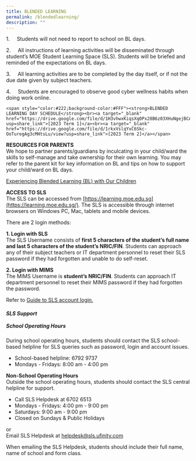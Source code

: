 ```yaml
---
title: BLENDED LEARNING
permalink: /blendedlearning/
description: ""
---
```

1.&nbsp;&nbsp;&nbsp;&nbsp; Students will not need to report to school on BL days.&nbsp;

2.&nbsp;&nbsp;&nbsp;&nbsp; All instructions of learning activities will be disseminated through student’s MOE Student Learning Space (SLS). Students will be briefed and reminded of the expectations on BL days.&nbsp;

3.&nbsp;&nbsp;&nbsp;&nbsp; All learning activities are to be completed by the day itself, or if not the due date given by subject teachers.&nbsp;

4.&nbsp;&nbsp;&nbsp;&nbsp; Students are encouraged to observe good cyber wellness habits when doing work online.&nbsp; <p>

    <span style="color:#222;background-color:#FFF"><strong>BLENDED LEARNING DAY SCHEDULE</strong><br><a target="_blank" href="https://drive.google.com/file/d/1H3vhwxKiqsXq0Px28B6z03XHuNgejBCA/view?usp=share_link">[2023 Term 1]</a><br><a target="_blank" href="https://drive.google.com/file/d/1rkxVslqYxC6Skc-OoTuregAg3cMHtsLu/view?usp=share_link">[2023 Term 2]</a></span>

**RESOURCES FOR PARENTS**
<br>We hope to partner parents/guardians by inculcating in your child/ward the skills to self-manage and take ownership for their own learning. You may refer to the parent kit for key information on BL and tips on how to support your child/ward on BL days.

[Experiencing Blended Learning (BL) with Our Children](https://drive.google.com/file/d/1SEia12wmBAIkNLrTaqWxw_QALjR1FysG/view?usp=share_link)[  
](https://westwoodsec.moe.edu.sg/qql/slot/u558/Latest%20Update/HBL/Parent-Kit-Experiencing-Blended-Learning.pdf)

**ACCESS TO SLS**<br>The SLS can be accessed from&nbsp;[https://learning.moe.edu.sg](https://learning.moe.edu.sg/). The SLS is accessible through internet browsers on Windows PC, Mac, tablets and mobile devices.&nbsp;  
  
There are 2 login methods:  
  
**1\. Login with SLS**  
The SLS Username consists of&nbsp;**first 5 characters of the student’s full name and last 5 characters of the student’s NRIC/FIN**. Students can approach any of their subject teachers or IT department personnel to reset their SLS password if they had forgotten and unable to do self-reset.&nbsp;  
  
**2\. Login with MIMS**  
The MIMS Username is&nbsp;**student’s NRIC/FIN**. Students can approach IT department personnel to reset their MIMS password if they had forgotten the password.  
  
Refer to&nbsp;[Guide to SLS account login.  
](https://www.learning.moe.edu.sg/sls/students/index.html)


##### **SLS Support** <br><br>**School Operating Hours**<br>
During school operating hours, students should contact the SLS school-based helpline for SLS queries such as&nbsp;password, login and account issues.

* School-based helpline: 6792 9737
* Mondays - Fridays: 8:00 am - 4:00 pm

**Non-School Operating Hours**&nbsp;<br>
Outside the school operating hours, students should contact the SLS central helpline for support.

* Call SLS Helpdesk at 6702 6513
* Mondays - Fridays: 4:00 pm - 9:00 pm
* Saturdays: 9:00 am - 9:00 pm
* Closed on Sundays &amp; Public Holidays

or
<br>Email SLS Helpdesk at helpdesk@sls.ufinity.com

When emailing the SLS Helpdesk, students should include their full name, name of school and form class.</p>